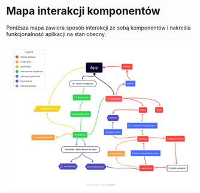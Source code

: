 # Mapa interakcji komponentów

Poniższa mapa zawiera sposób interakcji ze sobą komponentów i nakreśla funkcjonalność aplikacji na stan obecny.

![Mapa](/App.png)
